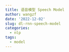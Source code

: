 ```yaml
---
title: 语音模型 Speech Model
author: wangzf
date: '2022-12-02'
slug: dl-rnn-speech-model
categories:
  - nlp
tags:
  - model
---
```

